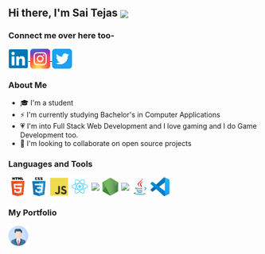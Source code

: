 ## Hi there, I'm Sai Tejas <img align="center" src="https://media.giphy.com/media/hvRJCLFzcasrR4ia7z/giphy.gif" width="25px">

### Connect me over here too-

<a href="https://www.linkedin.com/in/saitejas-ar21">
   <img src="https://raw.githubusercontent.com/devicons/devicon/master/icons/linkedin/linkedin-original.svg" align="center" width="40px" alt="linkedin"/>
</a>

<a href="https://www.instagram.com/s.t.a.r_ai/">
   <img src="https://github.com/edent/SuperTinyIcons/blob/master/images/svg/instagram.svg" align="center" width="40px" alt="instagram"/>
</a>

<a href="https://www.twitter.com/saitejaspallavi">
   <img src="https://github.com/edent/SuperTinyIcons/blob/master/images/svg/twitter.svg" align="center" width="40px" alt="linkedin"/>
</a>



### About Me 
- 🎓 I'm a student
- ⚡ I'm currently studying Bachelor's in Computer Applications
- :heartpulse: I'm into Full Stack Web Development and I love gaming and I do Game Development too.  
- 👯 I'm looking to collaborate on open source projects

### Languages and Tools 
<img src="https://raw.githubusercontent.com/github/explore/80688e429a7d4ef2fca1e82350fe8e3517d3494d/topics/html/html.png" width="38px" align="center" /> <img src="https://raw.githubusercontent.com/github/explore/80688e429a7d4ef2fca1e82350fe8e3517d3494d/topics/css/css.png" align="center" width="38px"/> <img src="https://raw.githubusercontent.com/github/explore/80688e429a7d4ef2fca1e82350fe8e3517d3494d/topics/javascript/javascript.png" align="center" width="36px"/> <img src="https://raw.githubusercontent.com/github/explore/80688e429a7d4ef2fca1e82350fe8e3517d3494d/topics/react/react.png" align="center" width="39px" alt="React" /> <img src="https://cdn.jsdelivr.net/gh/devicons/devicon/icons/tailwindcss/tailwindcss-plain.svg" align="center" width="36px"/> <img alt="Node js" align="center" width="36px" src="https://raw.githubusercontent.com/github/explore/80688e429a7d4ef2fca1e82350fe8e3517d3494d/topics/nodejs/nodejs.png" /> <img src="https://upload.wikimedia.org/wikipedia/commons/thumb/1/18/ISO_C%2B%2B_Logo.svg/306px-ISO_C%2B%2B_Logo.svg.png" align="center" width="37px"/> <img align="center" src="https://raw.githubusercontent.com/devicons/devicon/master/icons/java/java-original.svg" alt="Java" width="35px"/> <img src="https://raw.githubusercontent.com/github/explore/80688e429a7d4ef2fca1e82350fe8e3517d3494d/topics/visual-studio-code/visual-studio-code.png" align="center" width="38px"/>


### My Portfolio
<a href="https://saitejasar.online">
   <img src="https://github.com/Saitejas21/Saitejas21/blob/main/profile.png" align="center" width="40px" alt="linkedin"/>
</a>
